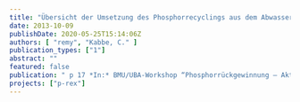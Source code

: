 ```yaml
---
title: "Übersicht der Umsetzung des Phosphorrecyclings aus dem Abwasserpfad in Europa"
date: 2013-10-09
publishDate: 2020-05-25T15:14:06Z
authors: [ "remy", "Kabbe, C." ]
publication_types: ["1"]
abstract: ""
featured: false
publication: " p 17 *In:* BMU/UBA-Workshop “Phosphorrückgewinnung – Aktueller Stand von Technologien – Einsatzmöglichkeiten und Kosten“. Bonn, Germany. 2013-10-09"
projects: ["p-rex"]
---
```



